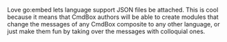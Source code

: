 Love go:embed lets language support JSON files be attached. This is cool
because it means that CmdBox authors will be able to create modules that
change the messages of any CmdBox composite to any other language, or
just make them fun by taking over the messages with colloquial ones.
